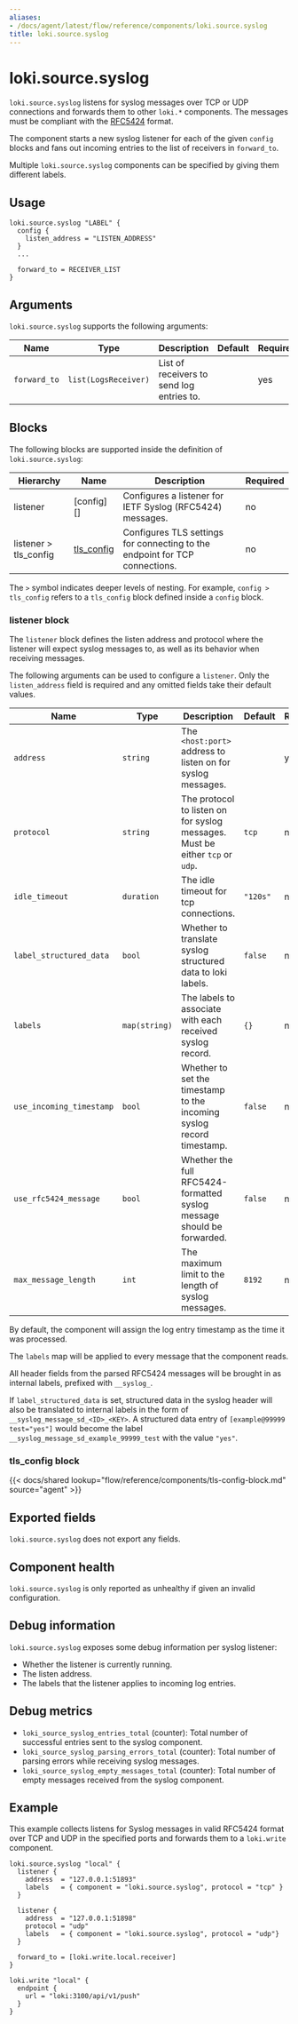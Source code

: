 ```yaml
---
aliases:
- /docs/agent/latest/flow/reference/components/loki.source.syslog
title: loki.source.syslog
---
```


# loki.source.syslog

`loki.source.syslog` listens for syslog messages over TCP or UDP connections
and forwards them to other `loki.*` components. The messages must be compliant
with the [RFC5424](https://www.rfc-editor.org/rfc/rfc5424) format.

The component starts a new syslog listener for each of the given `config`
blocks and fans out incoming entries to the list of receivers in `forward_to`.

Multiple `loki.source.syslog` components can be specified by giving them
different labels.

## Usage

```river
loki.source.syslog "LABEL" {
  config {
    listen_address = "LISTEN_ADDRESS"
  }
  ...

  forward_to = RECEIVER_LIST
}
```

## Arguments

`loki.source.syslog` supports the following arguments:

Name         | Type                   | Description          | Default | Required
------------ | ---------------------- | -------------------- | ------- | --------
`forward_to` | `list(LogsReceiver)`   | List of receivers to send log entries to. | | yes

## Blocks

The following blocks are supported inside the definition of
`loki.source.syslog`:

Hierarchy | Name | Description | Required
--------- | ---- | ----------- | --------
listener | [config][] | Configures a listener for IETF Syslog (RFC5424) messages. | no
listener > tls_config | [tls_config][] | Configures TLS settings for connecting to the endpoint for TCP connections. | no

The `>` symbol indicates deeper levels of nesting. For example, `config > tls_config` 
refers to a `tls_config` block defined inside a `config` block.

[listener]: #listener-block
[tls_config]: #tls_config-block

### listener block

The `listener` block defines the listen address and protocol where the listener
will expect syslog messages to, as well as its behavior when receiving
messages.

The following arguments can be used to configure a `listener`. Only the
`listen_address` field is required and any omitted fields take their default
values.

Name                     | Type          | Description | Default | Required
------------------------ | ------------- | ----------- | ------- | --------
`address`                | `string`      | The `<host:port>` address to listen on for syslog messages. | | yes
`protocol`               | `string`      | The protocol to listen on for syslog messages. Must be either `tcp` or `udp`. | `tcp` | no
`idle_timeout`           | `duration`    | The idle timeout for tcp connections. | `"120s"` | no
`label_structured_data`  | `bool`        | Whether to translate syslog structured data to loki labels. | `false` | no
`labels`                 | `map(string)` | The labels to associate with each received syslog record. | `{}` | no
`use_incoming_timestamp` | `bool`        | Whether to set the timestamp to the incoming syslog record timestamp. | `false` | no
`use_rfc5424_message`    | `bool`        | Whether the full RFC5424-formatted syslog message should be forwarded. | `false` | no
`max_message_length`     | `int`         | The maximum limit to the length of syslog messages. | `8192` | no

By default, the component will assign the log entry timestamp as the time it
was processed.

The `labels` map will be applied to every message that the component reads.

All header fields from the parsed RFC5424 messages will be brought in as
internal labels, prefixed with `__syslog_`.

If `label_structured_data` is set, structured data in the syslog header will
also be translated to internal labels in the form of
`__syslog_message_sd_<ID>_<KEY>`. A structured data entry of `[example@99999
test="yes"]` would become the label `__syslog_message_sd_example_99999_test`
with the value `"yes"`.

### tls_config block

{{< docs/shared lookup="flow/reference/components/tls-config-block.md" source="agent" >}}

## Exported fields

`loki.source.syslog` does not export any fields.

## Component health

`loki.source.syslog` is only reported as unhealthy if given an invalid
configuration.

## Debug information

`loki.source.syslog` exposes some debug information per syslog listener:
* Whether the listener is currently running.
* The listen address.
* The labels that the listener applies to incoming log entries.

## Debug metrics
* `loki_source_syslog_entries_total` (counter): Total number of successful entries sent to the syslog component.
* `loki_source_syslog_parsing_errors_total` (counter): Total number of parsing errors while receiving syslog messages.
* `loki_source_syslog_empty_messages_total` (counter): Total number of empty messages received from the syslog component.

## Example

This example collects listens for Syslog messages in valid RFC5424 format over
TCP and UDP in the specified ports and forwards them to a `loki.write`
component.

```river
loki.source.syslog "local" {
  listener {
    address  = "127.0.0.1:51893"
    labels   = { component = "loki.source.syslog", protocol = "tcp" } 
  }

  listener {
    address  = "127.0.0.1:51898"
    protocol = "udp"
    labels   = { component = "loki.source.syslog", protocol = "udp"} 
  }

  forward_to = [loki.write.local.receiver]
}

loki.write "local" {
  endpoint {
    url = "loki:3100/api/v1/push"
  }
}
```

